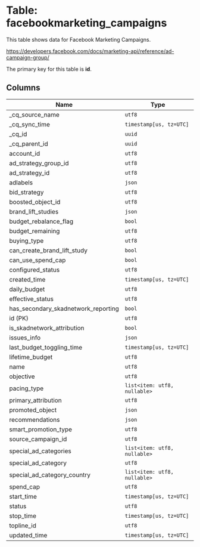 # Table: facebookmarketing_campaigns

This table shows data for Facebook Marketing Campaigns.

https://developers.facebook.com/docs/marketing-api/reference/ad-campaign-group/

The primary key for this table is **id**.

## Columns

| Name          | Type          |
| ------------- | ------------- |
|_cq_source_name|`utf8`|
|_cq_sync_time|`timestamp[us, tz=UTC]`|
|_cq_id|`uuid`|
|_cq_parent_id|`uuid`|
|account_id|`utf8`|
|ad_strategy_group_id|`utf8`|
|ad_strategy_id|`utf8`|
|adlabels|`json`|
|bid_strategy|`utf8`|
|boosted_object_id|`utf8`|
|brand_lift_studies|`json`|
|budget_rebalance_flag|`bool`|
|budget_remaining|`utf8`|
|buying_type|`utf8`|
|can_create_brand_lift_study|`bool`|
|can_use_spend_cap|`bool`|
|configured_status|`utf8`|
|created_time|`timestamp[us, tz=UTC]`|
|daily_budget|`utf8`|
|effective_status|`utf8`|
|has_secondary_skadnetwork_reporting|`bool`|
|id (PK)|`utf8`|
|is_skadnetwork_attribution|`bool`|
|issues_info|`json`|
|last_budget_toggling_time|`timestamp[us, tz=UTC]`|
|lifetime_budget|`utf8`|
|name|`utf8`|
|objective|`utf8`|
|pacing_type|`list<item: utf8, nullable>`|
|primary_attribution|`utf8`|
|promoted_object|`json`|
|recommendations|`json`|
|smart_promotion_type|`utf8`|
|source_campaign_id|`utf8`|
|special_ad_categories|`list<item: utf8, nullable>`|
|special_ad_category|`utf8`|
|special_ad_category_country|`list<item: utf8, nullable>`|
|spend_cap|`utf8`|
|start_time|`timestamp[us, tz=UTC]`|
|status|`utf8`|
|stop_time|`timestamp[us, tz=UTC]`|
|topline_id|`utf8`|
|updated_time|`timestamp[us, tz=UTC]`|